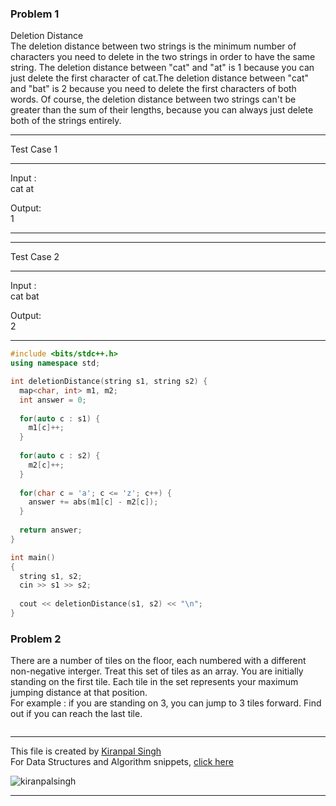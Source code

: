 ### Problem 1
Deletion Distance    
The deletion distance between two strings is the minimum number of characters you need to delete in the two strings in order to have the same string. The deletion distance between "cat" and "at" is 1 because you can just delete the first character of cat.The deletion distance between "cat" and "bat" is 2 because you need to delete the first characters of both words. Of course, the deletion distance between two strings can't be greater than the sum of their lengths, because you can always just delete both of the strings entirely.

**********************************************
Test Case 1   
**********************************************
Input :   
cat at    

Output:  
1   
**********************************************

**********************************************
Test Case 2   
**********************************************
Input :   
cat bat   

Output:  
2  
**********************************************



```cpp
#include <bits/stdc++.h>
using namespace std;

int deletionDistance(string s1, string s2) {
  map<char, int> m1, m2;
  int answer = 0;
  
  for(auto c : s1) {
    m1[c]++;
  }
  
  for(auto c : s2) {
    m2[c]++;
  }
  
  for(char c = 'a'; c <= 'z'; c++) {
    answer += abs(m1[c] - m2[c]);
  }
  
  return answer;
}

int main() 
{
  string s1, s2;
  cin >> s1 >> s2;
  
  cout << deletionDistance(s1, s2) << "\n";
}
```

### Problem 2
There are a number of tiles on the floor, each numbered with a different non-negative interger. Treat this set of tiles as an array. You are initially standing on the first tile. Each tile in the set represents your maximum jumping distance at that position.   
For example : if you are standing on 3, you can jump to 3 tiles forward.
Find out if you can reach the last tile.

```cpp

```


---
This file is created by [Kiranpal Singh](https://github.com/kiranpalsingh1806) <br>
For Data Structures and Algorithm snippets, [click here](https://github.com/kiranpalsingh1806/DSA-Code-Snippets) <br>
<p align="left"> <img src="https://komarev.com/ghpvc/?username=kiranpalsingh1806&label=Views&color=blue&style=plastic" alt="kiranpalsingh" /> </p>

---
